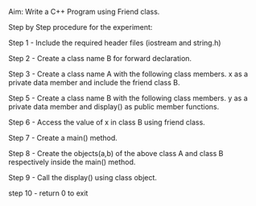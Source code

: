 Aim: Write a C++ Program using Friend class.

Step by Step procedure for the experiment:

Step 1 - Include the required header files (iostream and string.h)

Step 2 - Create a class name B for forward declaration.

Step 3 - Create a class name A with the following class members. x as a private data member and include the friend class B.

Step 5 - Create a class name B with the following class members. y as a private data member and display() as public member functions.

Step 6 - Access the value of x in class B using friend class.

Step 7 - Create a main() method.

Step 8 - Create the objects(a,b) of the above class A and class B respectively inside the main() method.

Step 9 - Call the display() using class object.

step 10 - return 0 to exit
